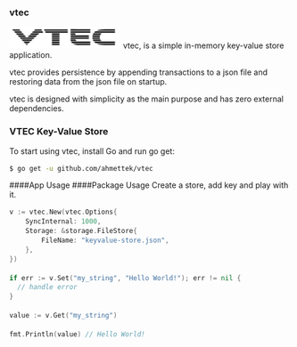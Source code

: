 ### vtec
<img src = "vtec-logo.jpg" width="200">
vtec, is a simple in-memory key-value store application.

vtec provides persistence by appending transactions to a json file and restoring data from the json file on startup.

vtec is designed with simplicity as the main purpose and has zero external dependencies.
### VTEC Key-Value Store
To start using vtec, install Go and run go get:
```sh
$ go get -u github.com/ahmettek/vtec
```
####App Usage
####Package Usage
Create a store, add key and play with it.

```go
v := vtec.New(vtec.Options{
    SyncInternal: 1000,
    Storage: &storage.FileStore{
        FileName: "keyvalue-store.json",
    },
})

if err := v.Set("my_string", "Hello World!"); err != nil {
  // handle error
}

value := v.Get("my_string")

fmt.Println(value) // Hello World!
```